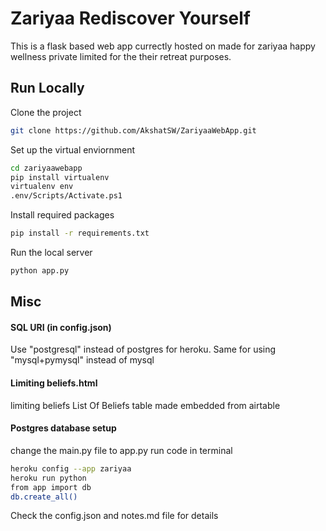 
# Zariyaa Rediscover Yourself 

This is a flask based web app currectly hosted on made for zariyaa happy wellness private limited for the their retreat purposes. 


## Run Locally 

Clone the project
```bash
git clone https://github.com/AkshatSW/ZariyaaWebApp.git
```
Set up the virtual enviornment 
```bash
cd zariyaawebapp
pip install virtualenv
virtualenv env
.env/Scripts/Activate.ps1
```
Install required packages
```bash
pip install -r requirements.txt
```
Run the local server
```bash
python app.py
```
## Misc
#### SQL URI (in config.json)

Use "postgresql" instead of postgres for heroku. Same for using "mysql+pymysql" instead of mysql

#### Limiting beliefs.html
limiting beliefs List Of Beliefs table made embedded from airtable

#### Postgres database setup
change the main.py file to app.py run code in terminal 

```bash
heroku config --app zariyaa 
heroku run python
from app import db
db.create_all()
```
Check the config.json and notes.md file for details